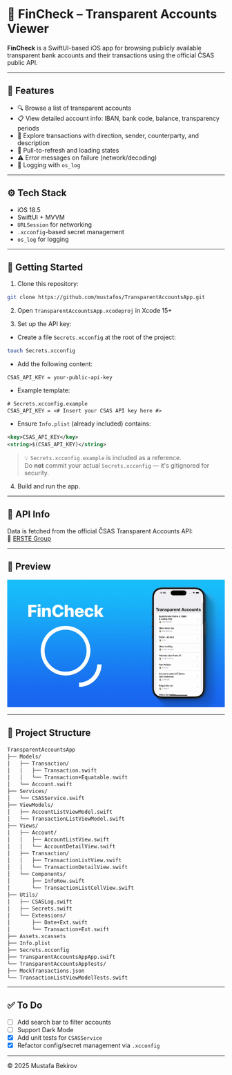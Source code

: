 # 🏦 FinCheck – Transparent Accounts Viewer

**FinCheck** is a SwiftUI-based iOS app for browsing publicly available transparent bank accounts and their transactions using the official ČSAS public API.

---

## 📱 Features

- 🔍 Browse a list of transparent accounts
- 📋 View detailed account info: IBAN, bank code, balance, transparency periods
- 💸 Explore transactions with direction, sender, counterparty, and description
- 🔄 Pull-to-refresh and loading states
- ⚠️ Error messages on failure (network/decoding)
- 🧩 Logging with `os_log`

---

## ⚙️ Tech Stack

- iOS 18.5
- SwiftUI + MVVM
- `URLSession` for networking
- `.xcconfig`-based secret management
- `os_log` for logging

---

## 🚀 Getting Started

1. Clone this repository:
```bash
git clone https://github.com/mustafos/TransparentAccountsApp.git
```

2. Open `TransparentAccountsApp.xcodeproj` in Xcode 15+

3. Set up the API key:

- Create a file `Secrets.xcconfig` at the root of the project:
```sh
touch Secrets.xcconfig
```
- Add the following content:
```xcconfig
CSAS_API_KEY = your-public-api-key
```

- Example template:
```xcconfig
# Secrets.xcconfig.example
CSAS_API_KEY = <# Insert your CSAS API key here #>
```

- Ensure `Info.plist` (already included) contains:
```xml
<key>CSAS_API_KEY</key>
<string>$(CSAS_API_KEY)</string>
```
> 💡 `Secrets.xcconfig.example` is included as a reference.  
> Do **not** commit your actual `Secrets.xcconfig` — it's gitignored for security.

4. Build and run the app.

---

## 🔐 API Info

Data is fetched from the official ČSAS Transparent Accounts API:  
🔗 [ERSTE Group](https://developers.csas.cz/portal/product/transparent-accounts-v1)

---

## 🧪 Preview

![FinCheck App](https://github.com/mustafos/mustafos/blob/master/assets/fincheck.gif)

---

## 📁 Project Structure

```
TransparentAccountsApp
├── Models/
│   ├── Transaction/
│   │   ├── Transaction.swift
│   │   └── Transaction+Equatable.swift
│   └── Account.swift
├── Services/
│   └── CSASService.swift
├── ViewModels/
│   ├── AccountListViewModel.swift
│   └── TransactionListViewModel.swift
├── Views/
│   ├── Account/
│   │   ├── AccountListView.swift
│   │   └── AccountDetailView.swift
│   ├── Transaction/
│   │   ├── TransactionListView.swift
│   │   └── TransactionDetailView.swift
│   └── Components/
│       ├── InfoRow.swift
│       └── TransactionListCellView.swift
├── Utils/
│   ├── CSASLog.swift
│   ├── Secrets.swift
│   └── Extensions/
│       ├── Date+Ext.swift
│       └── Transaction+Ext.swift
├── Assets.xcassets
├── Info.plist
├── Secrets.xcconfig
├── TransparentAccountsAppApp.swift
└── TransparentAccountsAppTests/
├── MockTransactions.json
└── TransactionListViewModelTests.swift
```

---

## ✅ To Do

- [ ] Add search bar to filter accounts
- [ ] Support Dark Mode
- [x] Add unit tests for `CSASService`
- [x] Refactor config/secret management via `.xcconfig`

---

© 2025 Mustafa Bekirov
